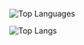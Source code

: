 ![Top Languages](https://github-readme-stats.vercel.app/api?username=therealf&theme=tokyonight&show_icons=true)

![Top Langs](https://github-readme-stats.vercel.app/api/top-langs/?username=therealf&theme=tokyonight&exclude_repo=com.pa.therealf.maps,Overview)

<!--
**TheRealF/TheRealF** is a ✨ _special_ ✨ repository because its `README.md` (this file) appears on your GitHub profile.

Here are some ideas to get you started:

- 🔭 I’m currently working on ...
- 🌱 I’m currently learning ...
- 👯 I’m looking to collaborate on ...
- 🤔 I’m looking for help with ...
- 💬 Ask me about ...
- 📫 How to reach me: ...
- 😄 Pronouns: ...
- ⚡ Fun fact: ...
-->
